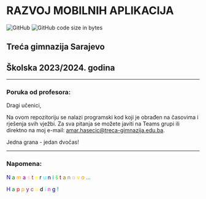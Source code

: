 # RAZVOJ MOBILNIH APLIKACIJA

![GitHub](https://img.shields.io/github/license/your-username/your-repository)
![GitHub code size in bytes](https://img.shields.io/github/languages/code-size/your-username/your-repository)

## Treća gimnazija Sarajevo
## Školska 2023/2024. godina

---

### Poruka od profesora:

Dragi učenici,

Na ovom repozitoriju se nalazi programski kod koji je obrađen na časovima i rješenja svih vježbi. Za sva pitanja se možete javiti na Teams grupi ili direktno na moj e-mail: [amar.hasecic@treca-gimnazija.edu.ba](mailto:amar.hasecic@treca-gimnazija.edu.ba).

Jedna grana - jedan dvočas!

---

### Napomena:

<p>
  <span style="color: blue">N</span>
  <span style="color: green">a</span>
  <span style="color: red"> </span>
  <span style="color: orange">m</span>
  <span style="color: purple">a</span>
  <span style="color: pink">s</span>
  <span style="color: brown">t</span>
  <span style="color: yellow">e</span>
  <span style="color: black">r</span>
  <span style="color: cyan">u</span>
  <span style="color: magenta"> </span>
  <span style="color: navy">n</span>
  <span style="color: teal">i</span>
  <span style="color: lime">š</span>
  <span style="color: maroon">t</span>
  <span style="color: olive">a</span>
  <span style="color: indigo"> </span>
  <span style="color: gray">n</span>
  <span style="color: silver">o</span>
  <span style="color: gold">v</span>
  <span style="color: darkorange">o</span>
  <span style="color: darkcyan">...</span>
</p>

<p>
  <span style="color: blue">H</span>
  <span style="color: green">a</span>
  <span style="color: red">p</span>
  <span style="color: orange">p</span>
  <span style="color: purple">y</span>
  <span style="color: pink"> </span>
  <span style="color: brown">c</span>
  <span style="color: yellow">o</span>
  <span style="color: black">d</span>
  <span style="color: cyan">i</span>
  <span style="color: magenta">n</span>
  <span style="color: navy">g</span>
  <span style="color: teal">!</span>
</p>


